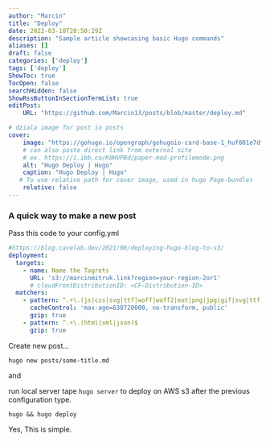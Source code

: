 ```yaml
---
author: "Marcin"
title: "Deploy"
date: 2022-03-10T20:50:29Z
description: "Sample article showcasing basic Hugo commands"
aliases: []
draft: false
categories: ['deploy']
tags: ['deploy']
ShowToc: true
TocOpen: false
searchHidden: false
ShowRssButtonInSectionTermList: true
editPost:
    URL: "https://github.com/Marcin13/posts/blob/master/deploy.md"

# dziala image for post in posts
cover:
    image: "https://gohugo.io/opengraph/gohugoio-card-base-1_huf001e7df4fd9c00c4355abac7d4ca455_242906_filter_11551428109277559587.png"
    # can also paste direct link from external site
    # ex. https://i.ibb.co/K0HVPBd/paper-mod-profilemode.png
    alt: "Hugo Deploy | Hugo"
    caption: "Hugo Deploy | Hugo"
   # To use relative path for cover image, used in hugo Page-bundles
    relative: false 
---
```

### A quick way to make a new post
Pass this code to your config.yml
```yaml
#https://blog.cavelab.dev/2021/08/deploying-hugo-blog-to-s3/
deployment:
  targets:
    - name: Name the Tagrets 
      URL: 's3://marcinmitruk.link?region=your-region-2or1'
      # cloudFrontDistributionID: <CF-Distribution-ID>
  matchers:
    - pattern: ^.+\.(js|css|svg|ttf|woff|woff2|eot|png|jpg|gif|svg|ttf)$
      cacheControl: 'max-age=630720000, no-transform, public'
      gzip: true
    - pattern: ^.+\.(html|xml|json)$
      gzip: true
```
Create new post...

```shell
hugo new posts/some-title.md
```
and

run local server tape ```hugo server``` to deploy on AWS s3 after the previous configuration
type. 
```shell
hugo && hugo deploy
```

<!--more-->
Yes, This is simple.




